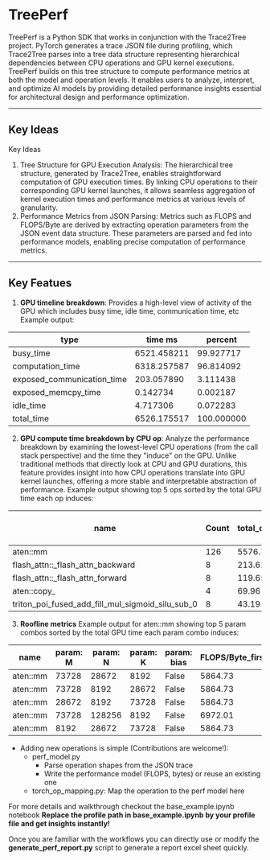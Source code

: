 <!--
Copyright (c) 2024 - 2025 Advanced Micro Devices, Inc. All rights reserved.

See LICENSE for license information.
-->

# TreePerf

TreePerf is a Python SDK that works in conjunction with the Trace2Tree project. PyTorch generates a trace JSON file during profiling, which Trace2Tree parses into a tree data structure representing hierarchical dependencies between CPU operations and GPU kernel executions. TreePerf builds on this tree structure to compute performance metrics at both the model and operation levels. It enables users to analyze, interpret, and optimize AI models by providing detailed performance insights essential for architectural design and performance optimization.

---
## Key Ideas

Key Ideas
1. Tree Structure for GPU Execution Analysis: The hierarchical tree structure, generated by Trace2Tree, enables straightforward computation of GPU execution times. By linking CPU operations to their corresponding GPU kernel launches, it allows seamless aggregation of kernel execution times and performance metrics at various levels of granularity.
2. Performance Metrics from JSON Parsing: Metrics such as FLOPS and FLOPS/Byte are derived by extracting operation parameters from the JSON event data structure. These parameters are parsed and fed into performance models, enabling precise computation of performance metrics. 

---

## Key Featues

1. **GPU timeline breakdown**: Provides a high-level view of activity of the GPU which includes busy time, idle time, communication time, etc
Example output:

| type                          | time ms       | percent     |
|-------------------------------|--------------|------------|
| busy_time                     | 6521.458211  | 99.927717  |
| computation_time              | 6318.257587  | 96.814092  |
| exposed_communication_time    | 203.057890   | 3.111438   |
| exposed_memcpy_time           | 0.142734     | 0.002187   |
| idle_time                     | 4.717306     | 0.072283   |
| total_time                    | 6526.175517  | 100.000000 |


2. **GPU compute time breakdown by CPU op**: Analyze the performance breakdown by examining the lowest-level CPU operations (from the call stack perspective) and the time they "induce" on the GPU. 
Unlike traditional methods that directly look at CPU and GPU durations, this feature provides insight into how CPU operations translate into GPU kernel launches, offering a more stable and interpretable abstraction of performance.
Example output showing top 5 ops sorted by the total GPU time each op induces:

| name                                                       | Count | total_direct_kernel_time_ms | Percentage (%) | Cumulative Percentage (%) |
|------------------------------------------------------------|-------|-----------------------------|----------------|---------------------------|
| aten::mm                                                   | 126   | 5576.76                     | 88.73          | 88.73                     |
| flash_attn::_flash_attn_backward                           | 8     | 213.62                      | 3.40           | 92.13                     |
| flash_attn::_flash_attn_forward                            | 8     | 119.65                      | 1.90           | 94.04                     |
| aten::copy_                                                | 4     | 69.96                       | 1.11           | 95.15                     |
| triton_poi_fused_add_fill_mul_sigmoid_silu_sub_0           | 8     | 43.19                       | 0.69           | 95.84                     |


3. **Roofline metrics**
 Example output for aten::mm showing top 5 param combos sorted by the total GPU time each param combo induces:

| name    | param: M | param: N | param: K | param: bias | FLOPS/Byte_first | TFLOPS/s_mean |
|---------|----------|----------|----------|-------------|------------------|---------------|
| aten::mm | 73728    | 28672    | 8192     | False       | 5864.73          | 698.19        |
| aten::mm | 73728    | 8192     | 28672    | False       | 5864.73          | 719.59        |
| aten::mm | 28672    | 8192     | 73728    | False       | 5864.73          | 740.51        |
| aten::mm | 73728    | 128256   | 8192     | False       | 6972.01          | 628.10        |
| aten::mm | 8192     | 28672    | 73728    | False       | 5864.73          | 599.95        |

- Adding new operations is simple (Contributions are welcome!):
    - perf_model.py
        - Parse operation shapes from the JSON trace 
        - Write the performance model (FLOPS, bytes) or reuse an existing one
    - torch_op_mapping.py: Map the operation to the perf model here

For more details and walkthrough checkout the base_example.ipynb notebook
**Replace the profile path in base_example.ipynb by your profile file and get insights instantly!**

Once you are familiar with the workflows you can directly use or modify the **generate_perf_report.py** script to generate a report excel sheet quickly.